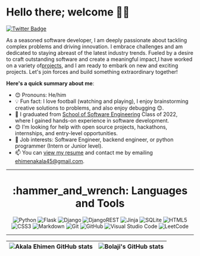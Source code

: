 # Hello there; welcome 👋🏾

[![Twitter Badge](https://img.shields.io/badge/-@iamAkatzuki_47-1ca0f1?style=for-the-badge&logo=twitter&logoColor=white&link=https://twitter.com/EhimenEmmanuel6?t=moVyllwnCR0nlJxGeWu3aw&s=09)](https://x.com/Akatzuki_47?t=3CyGzEsmKr1_omPo_dG6rw&s=09)

As a seasoned software developer, I am deeply passionate about tackling complex problems and driving innovation. I embrace challenges and am dedicated to staying abreast of the latest industry trends. Fueled by a desire to craft outstanding software and create a meaningful impact,I have worked on a variety of[projects](https://github.com/Akalaehimen), and I am ready to embark on new and exciting projects. Let's join forces and build something extraordinary together!

**Here's a quick summary about me**:

- 😊 Pronouns: He/him
- 💡 Fun fact: I love football (watching and playing), I enjoy brainstorming creative solutions to problems, and also enjoy debugging 😊.
- 🌱 I graduated from [School of Software Engineering](https://altschoolafrica.com/schools/engineering) Class of 2022, where I gained hands-on experience in software development.
- 😊 I’m looking for help with open source projects, hackathons, internships, and entry-level opportunities.
- 💼 Job interests: Software Engineer, backend engineer, or python programmer (Intern or Junior level).
- 📫 You can [view my resume](#) and contact me by emailing ehimenakala45@gmail.com.

---
<h1 align="center">
  :hammer_and_wrench: Languages and Tools
</h1>
 
<div align="center">
  
  ![Python](https://img.shields.io/badge/python-3670A0?style=for-the-badge&logo=python&logoColor=ffdd54)
  ![Flask](https://img.shields.io/badge/flask-%23000.svg?style=for-the-badge&logo=flask&logoColor=white)
  ![Django](https://img.shields.io/badge/django-%23092E20.svg?style=for-the-badge&logo=django&logoColor=white)
  ![DjangoREST](https://img.shields.io/badge/DJANGO-REST-ff1709?style=for-the-badge&logo=django&logoColor=white&color=ff1709&labelColor=gray)
  ![Jinja](https://img.shields.io/badge/jinja-white.svg?style=for-the-badge&logo=jinja&logoColor=black)
  ![SQLite](https://img.shields.io/badge/sqlite-%2307405e.svg?style=for-the-badge&logo=sqlite&logoColor=white)
  ![HTML5](https://img.shields.io/badge/html5-%23E34F26.svg?style=for-the-badge&logo=html5&logoColor=white)
  ![CSS3](https://img.shields.io/badge/css3-%231572B6.svg?style=for-the-badge&logo=css3&logoColor=white)
  ![Markdown](https://img.shields.io/badge/markdown-%23000000.svg?style=for-the-badge&logo=markdown&logoColor=white)
  ![Git](https://img.shields.io/badge/git-%23F05033.svg?style=for-the-badge&logo=git&logoColor=white)
  ![GitHub](https://img.shields.io/badge/github-%23121011.svg?style=for-the-badge&logo=gitcrosoft-office&logoColor=white)
  ![Visual Studio Code](https://img.shields.io/badge/Visual%20Studio%20Code-0078d7.svg?style=for-the-badge&logo=visual-studio-code&logoColor=white)
  ![LeetCode](https://img.shields.io/badge/LeetCode-000000?style=for-the-badge&logo=LeetCode&logoColor=#d16c06)

---

| <img align="center" src="https://github-readme-stats.vercel.app/api?username=Akalaehimen&show_icons=true&include_all_commits=true&hide_border=true" alt="Akala Ehimen GitHub stats" /> | <img align="center" src="https://github-readme-stats.vercel.app/api/top-langs/?username=bolajiayodeji&langs_count=8&layout=compact&hide_border=true" alt="Bolaji's GitHub stats" /> |
| ------------- | ------------- |
